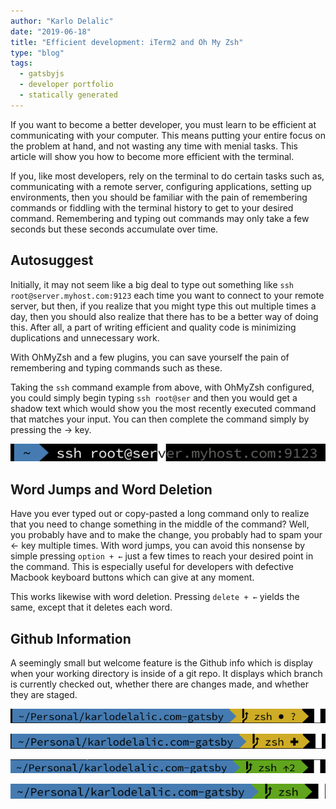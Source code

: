 ```yaml
---
author: "Karlo Delalic"
date: "2019-06-18"
title: "Efficient development: iTerm2 and Oh My Zsh"
type: "blog"
tags: 
  - gatsbyjs
  - developer portfolio
  - statically generated
---
```

If you want to become a better developer, you must learn to be efficient at communicating with your computer. This means putting your entire focus on the problem at hand, and not wasting any time with menial tasks. This article will show you how to become more efficient with the terminal.
<!-- end -->
If you, like most developers, rely on the terminal to do certain tasks such as, communicating with a remote server, configuring applications, setting up environments, then you should be familiar with the pain of remembering commands or fiddling with the terminal history to get to your desired command. Remembering and typing out commands may only take a few seconds but these seconds accumulate over time.

## Autosuggest

Initially, it may not seem like a big deal to type out something like `ssh root@server.myhost.com:9123` each time you want to connect to your remote server, but then, if you realize that you might type this out multiple times a day, then you should also realize that there has to be a better way of doing this. After all, a part of writing efficient and quality code is minimizing duplications and unnecessary work.

With OhMyZsh and a few plugins, you can save yourself the pain of remembering and typing commands such as these.

Taking the `ssh` command example from above, with OhMyZsh configured, you could simply begin typing `ssh root@ser` and then you would get a shadow text which would show you the most recently executed command that matches your input. You can then complete the command simply by pressing the → key.

![Autosuggestion example](./autosuggest.png)

## Word Jumps and Word Deletion

Have you ever typed out or copy-pasted a long command only to realize that you need to change something in the middle of the command? Well, you probably have and to make the change, you probably had to spam your ← key multiple times. With word jumps, you can avoid this nonsense by simple pressing `option + ←` just a few times to reach your desired point in the command. This is especially useful for developers with defective Macbook keyboard buttons which can give at any moment.

This works likewise with word deletion. Pressing `delete + ←` yields the same, except that it deletes each word.

## Github Information

A seemingly small but welcome feature is the Github info which is display when your working directory is inside of a git repo. It displays which branch is currently checked out, whether there are changes made, and whether they are staged.



![Unstaged changes](./unstaged.png)

![Staged changes](./staged.png)

![Committed changes](./committed.png)

![Clean branch](./clean.png)
